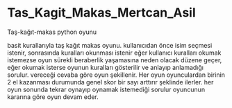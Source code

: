 # Tas_Kagit_Makas_Mertcan_Asil
 Taş-kağıt-makas python oyunu


basit kurallarıyla taş kağıt makas oyunu. kullanıcıdan önce isim seçmesi istenir, sonrasında kuralları okunması istenir eğer kullanıcı kuralları okumak istemezse oyun sürekli beraberlik yaşamasına neden olacak düzene geçer, eğer okumak isterse oyunun kuralları gösterilir ve anlayıp anlamadığı sorulur. vereceği cevaba göre oyun şekillenir. Her oyun oyunculardan birinin 2 el kazanması durumunda genel skor bir sayı arttırır şeklinde ilerler. her oyun sonunda tekrar oynayıp oynamak istemediği sorulur oyuncunun kararına göre oyun devam eder.
